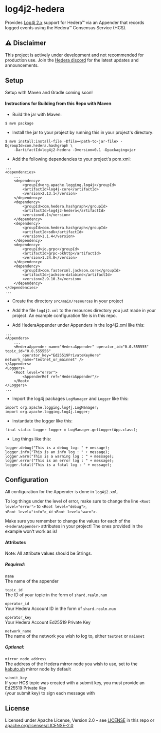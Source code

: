 # log4j2-hedera
Provides [Log4j 2.x] support for Hedera™ via an Appender that records logged events using the Hedera™ Consensus Service (HCS).

[Log4j 2.x]: https://logging.apache.org/log4j/2.x/

## ⚠️ Disclaimer

This project is actively under development and not recommended for production use. 
Join the [Hedera discord](https://hedera.com/discord) for the latest updates and announcements.

## Setup

Setup with Maven and Gradle coming soon!

#### Instructions for Building from this Repo with Maven

* Build the jar with Maven:
```
$ mvn package
```


* Install the jar to your project by running this in your project's directory:
```
$ mvn install:install-file -Dfile=<path-to-jar-file> -DgroupId=com.hedera.hashgraph \
    -DartifactId=log4j2-hedera -Dversion=0.1 -Dpackaging=jar
```


* Add the following dependencies to your project's pom.xml:
```
...
<dependencies>
    ...
    <dependency>
        <groupId>org.apache.logging.log4j</groupId>
        <artifactId>log4j-core</artifactId>
        <version>2.13.1</version>
    </dependency>
    <dependency>
        <groupId>com.hedera.hashgraph</groupId>
        <artifactId>log4j2-hedera</artifactId>
        <version>0.1</version>
    </dependency>
    <dependency>
        <groupId>com.hedera.hashgraph</groupId>
        <artifactId>sdk</artifactId>
        <version>1.1.4</version>
    </dependency>
    <dependency>
        <groupId>io.grpc</groupId>
        <artifactId>grpc-okhttp</artifactId>
        <version>1.24.0</version>
    </dependency>
    <dependency>
        <groupId>com.fasterxml.jackson.core</groupId>
        <artifactId>jackson-databind</artifactId>
        <version>2.9.10.3</version>
    </dependency>
</dependencies>
...
```


* Create the directory `src/main/resources` in your project


* Add the file `log4j2.xml` to the resources directory you just made in your project.  An example configuration file is in this repo.


* Add HederaAppender under Appenders in the log4j2.xml like this:
```
...
<Appenders>
    ...
    <HederaAppender name="HederaAppender" operator_id="0.0.555555" topic_id="0.0.555556" 
        operator_key="Ed25519PrivateKeyHere" network_name="testnet_or_mainnet" />
</Appenders>
<Loggers>
    <Root level="error">
        <AppenderRef ref="HederaAppender"/>
    </Root>
</Loggers>
...
```


* Import the log4j packages `LogManager` and `Logger` like this:
```
import org.apache.logging.log4j.LogManager;
import org.apache.logging.log4j.Logger;
```


* Instantiate the logger like this:
```
final static Logger logger = LogManager.getLogger(App.class);
```


* Log things like this:
```
logger.debug("This is a debug log: " + message);
logger.info("This is an info log : " + message);
logger.warn("This is a warning log : " + message);
logger.error("This is an error log : " + message);
logger.fatal("This is a fatal log : " + message);
```

## Configuration

All configuration for the Appender is done in `log4j2.xml`.

To log things under the level of error, make sure to change the line `<Root level="error">` to `<Root level="debug">`,\
`<Root level="info">`, or `<Root level="warn">`.

Make sure you remember to change the values for each of the `<HederaAppender>` attributes in your project!  The ones provided in the example won't work as is!

#### Attributes

Note: All attribute values should be Strings.

##### Required:

```name```\
The name of the appender

```topic_id```\
The ID of your topic in the form of `shard.realm.num`

```operator_id```\
Your Hedera Account ID in the form of `shard.realm.num`

```operator_key```\
Your Hedera Account Ed25519 Private Key

```network_name```\
The name of the network you wish to log to, either `testnet` or `mainnet`

##### Optional:

```mirror_node_address```\
The address of the Hedera mirror node you wish to use, set to the [kabuto.sh](https://docs.kabuto.sh) mirror node by default

```submit_key```\
If your HCS topic was created with a submit key, you must provide an Ed25519 Private Key\
(your submit key) to sign each message with

## License

Licensed under Apache License,
Version 2.0 – see [LICENSE](LICENSE) in this repo
or [apache.org/licenses/LICENSE-2.0](http://www.apache.org/licenses/LICENSE-2.0)
